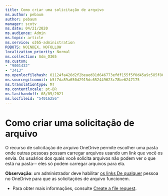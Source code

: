 ```yaml
---
title: Como criar uma solicitação de arquivo
ms.author: pebaum
author: pebaum
manager: scotv
ms.date: 04/21/2020
ms.audience: Admin
ms.topic: article
ms.service: o365-administration
ROBOTS: NOINDEX, NOFOLLOW
localization_priority: Normal
ms.collection: Adm_O365
ms.custom:
- "9001432"
- "3413"
ms.openlocfilehash: 01124fa426d2f2beaed81d646773efdf155f5f0d45a9c585f80913b111fa9598
ms.sourcegitcommit: b5f7da89a650d2915dc652449623c78be6247175
ms.translationtype: MT
ms.contentlocale: pt-BR
ms.lasthandoff: 08/05/2021
ms.locfileid: "54016256"
---
```

# <a name="how-to-create-a-file-request"></a>Como criar uma solicitação de arquivo

O recurso de solicitação de arquivo OneDrive permite escolher uma pasta onde outras pessoas possam carregar arquivos usando um link que você os envia. Os usuários dos quais você solicita arquivos não podem ver o que está na pasta-- eles só podem carregar arquivos para ela.

**Observação**: um administrador deve habilitar [os links De qualquer](https://docs.microsoft.com/sharepoint/turn-external-sharing-on-or-off) pessoa no OneDrive para que as solicitações de arquivo funcionem.

- Para obter mais informações, consulte [Create a file request](https://support.office.com/article/create-a-file-request-f54aa7f8-2589-4421-b351-d415fc3b83af).
